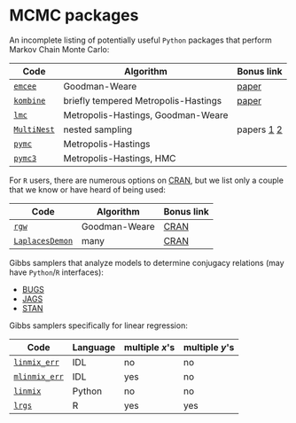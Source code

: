 # MCMC packages

An incomplete listing of potentially useful `Python` packages that perform Markov Chain Monte Carlo:

Code | Algorithm | Bonus link
---- | --------- | -----
[`emcee`](http://dan.iel.fm/emcee/current/) | Goodman-Weare | [paper](http://arxiv.org/abs/1202.3665)
[`kombine`](http://home.uchicago.edu/~farr/kombine/index.html) | briefly tempered Metropolis-Hastings | [paper](https://arxiv.org/abs/1309.7709)
[`lmc`](https://github.com/abmantz/lmc) | Metropolis-Hastings, Goodman-Weare |
[`MultiNest`](https://github.com/JohannesBuchner/PyMultiNest) | nested sampling | papers [1](http://arxiv.org/abs/0809.3437) [2](http://arxiv.org/abs/1306.2144)
[`pymc`](https://github.com/pymc-devs/pymc) | Metropolis-Hastings | 
[`pymc3`](https://github.com/pymc-devs/pymc3) | Metropolis-Hastings, HMC |

For `R` users, there are numerous options on [CRAN](https://cran.r-project.org/), but we list only a couple that we know or have heard of being used:

Code | Algorithm | Bonus link
---- | --------- | -----
[`rgw`](https://github.com/abmantz/rgw) | Goodman-Weare | [CRAN](https://cran.r-project.org/package=rgw)
[`LaplacesDemon`](https://github.com/LaplacesDemonR/LaplacesDemon) | many | [CRAN](https://cran.r-project.org/package=LaplacesDemon)

Gibbs samplers that analyze models to determine conjugacy relations (may have `Python`/`R` interfaces):

* [BUGS](http://openbugs.net/w/FrontPage)
* [JAGS](http://mcmc-jags.sourceforge.net/)
* [STAN](http://mc-stan.org/)


Gibbs samplers specifically for linear regression:

Code | Language | multiple $x$'s | multiple $y$'s
---- | -------- | -------------- | --------------
[`linmix_err`](http://idlastro.gsfc.nasa.gov/ftp/pro/math/linmix_err.pro) | IDL | no | no
[`mlinmix_err`](http://idlastro.gsfc.nasa.gov/ftp/pro/math/mlinmix_err.pro) | IDL | yes | no
[`linmix`](https://github.com/jmeyers314/linmix) | Python | no | no
[`lrgs`](https://github.com/abmantz/lrgs) | R | yes | yes
